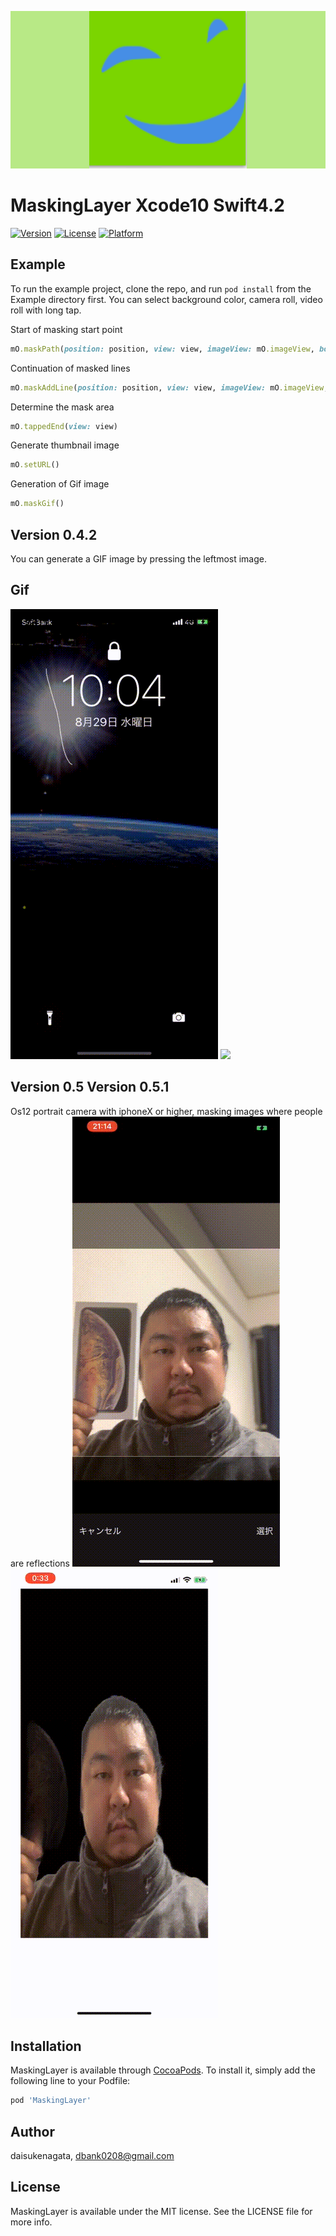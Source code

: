 ![image](https://github.com/daisukenagata/MaskingLayer/blob/master/MaskImage.png?raw=true)

# MaskingLayer Xcode10 Swift4.2
[![Version](https://img.shields.io/cocoapods/v/MaskingLayer.svg?style=flat)](https://cocoapods.org/pods/MaskingLayer)
[![License](https://img.shields.io/cocoapods/l/MaskingLayer.svg?style=flat)](https://cocoapods.org/pods/MaskingLayer)
[![Platform](https://img.shields.io/cocoapods/p/MaskingLayer.svg?style=flat)](https://cocoapods.org/pods/MaskingLayer)

## Example

To run the example project, clone the repo, and run `pod install` from the Example directory first.
You can select background color, camera roll, video roll with long tap.
 

Start of masking start point
```ruby
mO.maskPath(position: position, view: view, imageView: mO.imageView, bool: true)
```

Continuation of masked lines
```ruby
mO.maskAddLine(position: position, view: view, imageView: mO.imageView, bool: false)
```

Determine the mask area
```ruby
mO.tappedEnd(view: view)
```

Generate thumbnail image
```ruby
mO.setURL()
```

Generation of Gif image
```ruby
mO.maskGif()
```

## Version 0.4.2
You can generate a GIF image by pressing the leftmost image.


## Gif
![](https://github.com/daisukenagata/MaskingLayer/blob/master/MovieImage.gif)
![](https://github.com/daisukenagata/MaskingLayer/blob/master/MovieGif.gif)



## Version 0.5  Version 0.5.1
Os12 portrait camera with iphoneX or higher, masking images where people are reflections
![](https://github.com/daisukenagata/MaskingLayer/blob/master/MovieMatte.gif?raw=true)
![](https://github.com/daisukenagata/MaskingLayer/blob/master/IMG_0073.TRIM.gif?raw=true)


## Installation

MaskingLayer is available through [CocoaPods](https://cocoapods.org). To install
it, simply add the following line to your Podfile:

```ruby
pod 'MaskingLayer'
```

## Author

daisukenagata, dbank0208@gmail.com

## License

MaskingLayer is available under the MIT license. See the LICENSE file for more info.


